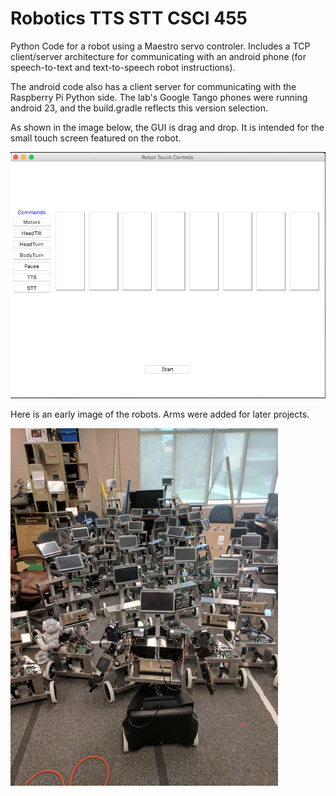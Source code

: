 # Robotics TTS STT CSCI 455
Python Code for a robot using a Maestro servo controler. Includes a TCP client/server architecture for communicating with an android phone (for speech-to-text and text-to-speech robot instructions).

The android code also has a client server for communicating with the Raspberry Pi Python side. The lab's Google Tango phones were running android 23, and the build.gradle reflects this version selection.

As shown in the image below, the GUI is drag and drop. It is intended for the small touch screen featured on the robot.

![alt text](https://github.com/sanchewy/RoboticsTTS/blob/TCPthreading/Illustrations/GUI_Image.png)

Here is an early image of the robots. Arms were added for later projects.

![alt text](https://github.com/sanchewy/RoboticsTTS/blob/TCPthreading/Illustrations/Robots_Image.PNG)
